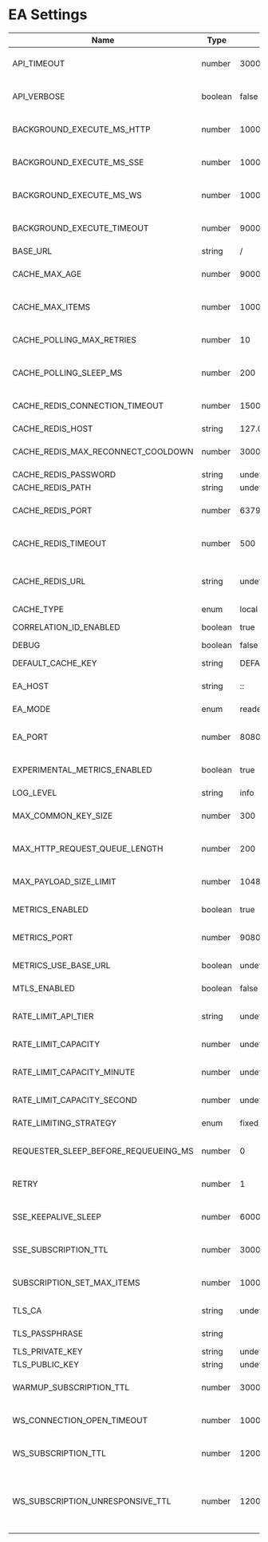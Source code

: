# EA Settings

|Name|Type|Default|&nbsp;&nbsp;&nbsp;&nbsp;&nbsp;&nbsp;&nbsp;&nbsp;&nbsp;&nbsp;&nbsp;&nbsp;&nbsp;&nbsp;&nbsp;&nbsp;&nbsp;&nbsp;&nbsp;&nbsp;&nbsp;&nbsp;&nbsp;&nbsp;&nbsp;&nbsp;&nbsp;&nbsp;&nbsp;&nbsp;Description&nbsp;&nbsp;&nbsp;&nbsp;&nbsp;&nbsp;&nbsp;&nbsp;&nbsp;&nbsp;&nbsp;&nbsp;&nbsp;&nbsp;&nbsp;&nbsp;&nbsp;&nbsp;&nbsp;&nbsp;&nbsp;&nbsp;&nbsp;&nbsp;&nbsp;&nbsp;&nbsp;&nbsp;&nbsp;&nbsp;|&nbsp;&nbsp;&nbsp;&nbsp;&nbsp;&nbsp;&nbsp;&nbsp;&nbsp;&nbsp;&nbsp;&nbsp;&nbsp;&nbsp;&nbsp;&nbsp;&nbsp;&nbsp;&nbsp;&nbsp;&nbsp;&nbsp;&nbsp;&nbsp;&nbsp;&nbsp;&nbsp;&nbsp;&nbsp;&nbsp;Validation&nbsp;&nbsp;&nbsp;&nbsp;&nbsp;&nbsp;&nbsp;&nbsp;&nbsp;&nbsp;&nbsp;&nbsp;&nbsp;&nbsp;&nbsp;&nbsp;&nbsp;&nbsp;&nbsp;&nbsp;&nbsp;&nbsp;&nbsp;&nbsp;&nbsp;&nbsp;&nbsp;&nbsp;&nbsp;&nbsp;|Min|Max
|---|---|---|---|---|---|---|
|API_TIMEOUT|number|30000|The number of milliseconds a request can be pending before returning a timeout error for data provider request|- Value must be an integer<br> - Value must be above the minimum<br> - Value must be below the maximum|0|60000
|API_VERBOSE|boolean|false|Toggle whether the response from the EA should contain just the results or also include the full response body from the queried API.|||
|BACKGROUND_EXECUTE_MS_HTTP|number|1000|Time in milliseconds to sleep between HTTP transports' background execute calls, when there are no requests to send|- Value must be an integer<br> - Value must be above the minimum<br> - Value must be below the maximum|1|10000
|BACKGROUND_EXECUTE_MS_SSE|number|1000|Time in milliseconds to sleep between SSE transports' background execute calls|- Value must be an integer<br> - Value must be above the minimum<br> - Value must be below the maximum|1|10000
|BACKGROUND_EXECUTE_MS_WS|number|1000|Time in milliseconds to sleep between WS transports' background execute calls|- Value must be an integer<br> - Value must be above the minimum<br> - Value must be below the maximum|1|10000
|BACKGROUND_EXECUTE_TIMEOUT|number|90000|The maximum amount of time in milliseconds to wait for a background execute to finish|- Value must be an integer<br> - Value must be above the minimum<br> - Value must be below the maximum|1000|180000
|BASE_URL|string|/|Starting path for the EA handler endpoint|||
|CACHE_MAX_AGE|number|90000|Maximum amount of time (in ms) that a response will stay cached|- Value must be an integer<br> - Value must be above the minimum<br> - Value must be below the maximum|1000|1200000
|CACHE_MAX_ITEMS|number|10000|The maximum number of items that remain in the cache|- Value must be an integer<br> - Value must be above the minimum<br> - Value must be below the maximum|1000|10000
|CACHE_POLLING_MAX_RETRIES|number|10|Max amount of times to attempt to find EA response in the cache after the Transport has been set up|- Value must be an integer<br> - Value must be above the minimum<br> - Value must be below the maximum|0|20
|CACHE_POLLING_SLEEP_MS|number|200|The number of ms to sleep between each retry to fetch the EA response in the cache|- Value must be an integer<br> - Value must be above the minimum<br> - Value must be below the maximum|10|1000
|CACHE_REDIS_CONNECTION_TIMEOUT|number|15000|Connection timeout for redis client|- Value must be an integer<br> - Value must be above the minimum<br> - Value must be below the maximum|3000|60000
|CACHE_REDIS_HOST|string|127.0.0.1|Hostname for the Redis instance to be used|||
|CACHE_REDIS_MAX_RECONNECT_COOLDOWN|number|3000|Max cooldown (in ms) before attempting redis reconnection|- Value must be an integer<br> - Value must be above the minimum<br> - Value must be below the maximum|3000|10000
|CACHE_REDIS_PASSWORD|string|undefined|The password required for redis auth|||
|CACHE_REDIS_PATH|string|undefined|The UNIX socket string of the Redis server|||
|CACHE_REDIS_PORT|number|6379|Port for the Redis instance to be used|- Value must be an integer<br> - Value must be above the minimum<br> - Value must be below the maximum|1|65535
|CACHE_REDIS_TIMEOUT|number|500|Timeout to fail a Redis server request if no response (ms)|- Value must be an integer<br> - Value must be above the minimum<br> - Value must be below the maximum|500|10000
|CACHE_REDIS_URL|string|undefined|The URL of the Redis server. Format: [redis[s]:]//[[user][:password@]][host][:port][/db-number][?db=db-number[&password=bar[&option=value]]]|- Value must be a valid URL||
|CACHE_TYPE|enum|local|The type of cache to use throughout the EA|||
|CORRELATION_ID_ENABLED|boolean|true|Flag to enable correlation IDs for sent requests in logging|||
|DEBUG|boolean|false|Toggles debug mode|||
|DEFAULT_CACHE_KEY|string|DEFAULT_CACHE_KEY|Default key to be used when one cannot be determined from request parameters|||
|EA_HOST|string|::|Host this EA will listen for REST requests on (if mode is set to "reader" or "reader-writer")|- Value must be a valid IP address||
|EA_MODE|enum|reader-writer|Port this EA will listen for REST requests on (if mode is set to "reader" or "reader-writer")|||
|EA_PORT|number|8080|Port through which the EA will listen for REST requests (if mode is set to "reader" or "reader-writer")|- Value must be an integer<br> - Value must be above the minimum<br> - Value must be below the maximum|1|65535
|EXPERIMENTAL_METRICS_ENABLED|boolean|true|Flag to specify whether or not to collect metrics. Used as fallback for METRICS_ENABLED|||
|LOG_LEVEL|string|info|Minimum level required for logs to be output|||
|MAX_COMMON_KEY_SIZE|number|300|Maximum amount of characters that the common part of the cache key or feed ID can have|- Value must be an integer<br> - Value must be above the minimum<br> - Value must be below the maximum|150|500
|MAX_HTTP_REQUEST_QUEUE_LENGTH|number|200|The maximum amount of queued requests for Http transports before new ones push oldest ones out of the queue|- Value must be an integer<br> - Value must be above the minimum<br> - Value must be below the maximum|1|2000
|MAX_PAYLOAD_SIZE_LIMIT|number|1048576|Max payload size limit for the Fastify server|- Value must be an integer<br> - Value must be above the minimum<br> - Value must be below the maximum|1048576|1073741824
|METRICS_ENABLED|boolean|true|Flag to specify whether or not to startup the metrics server|||
|METRICS_PORT|number|9080|Port metrics will be exposed to|- Value must be an integer<br> - Value must be above the minimum<br> - Value must be below the maximum|1|65535
|METRICS_USE_BASE_URL|boolean|undefined|Flag to specify whether or not to prepend the BASE_URL to the metrics endpoint|||
|MTLS_ENABLED|boolean|false|Flag to specify whether mutual TLS/SSL is enabled or not|||
|RATE_LIMIT_API_TIER|string|undefined|Rate limiting tier to use from the available options for the adapter. If not present, the adapter will run using the first tier on the list.|||
|RATE_LIMIT_CAPACITY|number|undefined|Used as rate limit capacity per minute and ignores tier settings if defined|- Value must be an integer<br> - Value must be above the minimum|0|
|RATE_LIMIT_CAPACITY_MINUTE|number|undefined|Used as rate limit capacity per minute and ignores tier settings if defined. Supercedes RATE_LIMIT_CAPACITY if both vars are set|- Value must be an integer<br> - Value must be above the minimum|0|
|RATE_LIMIT_CAPACITY_SECOND|number|undefined|Used as rate limit capacity per second and ignores tier settings if defined|- Value must be an integer<br> - Value must be above the minimum|0|
|RATE_LIMITING_STRATEGY|enum|fixed-interval|The rate limiting strategy to use for outbound requests|||
|REQUESTER_SLEEP_BEFORE_REQUEUEING_MS|number|0|Time to sleep after a failed HTTP request before re-queueing the request (in ms)|- Value must be an integer<br> - Value must be above the minimum<br> - Value must be below the maximum|0|120000
|RETRY|number|1|Retry count for failed HTTP requests|- Value must be an integer<br> - Value must be above the minimum<br> - Value must be below the maximum|0|10
|SSE_KEEPALIVE_SLEEP|number|60000|Maximum amount of time (in ms) between each SSE keepalive request|- Value must be an integer<br> - Value must be above the minimum<br> - Value must be below the maximum|0|120000
|SSE_SUBSCRIPTION_TTL|number|300000|Maximum amount of time (in ms) an SSE subscription will be cached before being unsubscribed|- Value must be an integer<br> - Value must be above the minimum<br> - Value must be below the maximum|0|3600000
|SUBSCRIPTION_SET_MAX_ITEMS|number|10000|The maximum number of subscriptions set|- Value must be an integer<br> - Value must be above the minimum<br> - Value must be below the maximum|1000|10000
|TLS_CA|string|undefined|CA certificate to use for authenticating client certificates|||
|TLS_PASSPHRASE|string||Password to be used to generate an encryption key|||
|TLS_PRIVATE_KEY|string|undefined|Base64 Private Key of TSL/SSL certificate|- Value must be a valid base64 string||
|TLS_PUBLIC_KEY|string|undefined|Base64 Public Key of TSL/SSL certificate|- Value must be a valid base64 string||
|WARMUP_SUBSCRIPTION_TTL|number|300000|TTL for batch warmer subscriptions|- Value must be an integer<br> - Value must be above the minimum<br> - Value must be below the maximum|0|3600000
|WS_CONNECTION_OPEN_TIMEOUT|number|10000|The maximum amount of time in milliseconds to wait for the websocket connection to open (including custom open handler)|- Value must be an integer<br> - Value must be above the minimum<br> - Value must be below the maximum|500|30000
|WS_SUBSCRIPTION_TTL|number|120000|The time in ms a request will live in the subscription set before becoming stale|- Value must be an integer<br> - Value must be above the minimum<br> - Value must be below the maximum|0|3600000
|WS_SUBSCRIPTION_UNRESPONSIVE_TTL|number|120000|The maximum acceptable time (in milliseconds) since the last message was received and stored in the cache on a WebSocket connection before it is considered unresponsive, causing the adapter to close and attempt to reopen it.|- Value must be an integer<br> - Value must be above the minimum<br> - Value must be below the maximum|1000|180000

